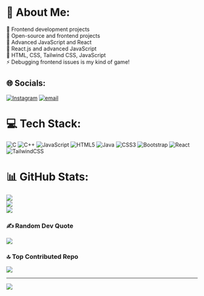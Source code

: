 # 💫 About Me:
🔭 Frontend development projects<br>👯 Open-source and frontend projects<br>🤝 Advanced JavaScript and React<br>🌱 React.js and advanced JavaScript<br>💬 HTML, CSS, Tailwind CSS, JavaScript<br>⚡ Debugging frontend issues is my kind of game!


## 🌐 Socials:
[![Instagram](https://img.shields.io/badge/Instagram-%23E4405F.svg?logo=Instagram&logoColor=white)](https://instagram.com/sahil_rajput.74)  [![email](https://img.shields.io/badge/Email-D14836?logo=gmail&logoColor=white)](mailto:karanrajput4580@gmail.com) 

# 💻 Tech Stack:
![C](https://img.shields.io/badge/c-%2300599C.svg?style=for-the-badge&logo=c&logoColor=white) ![C++](https://img.shields.io/badge/c++-%2300599C.svg?style=for-the-badge&logo=c%2B%2B&logoColor=white) ![JavaScript](https://img.shields.io/badge/javascript-%23323330.svg?style=for-the-badge&logo=javascript&logoColor=%23F7DF1E) ![HTML5](https://img.shields.io/badge/html5-%23E34F26.svg?style=for-the-badge&logo=html5&logoColor=white) ![Java](https://img.shields.io/badge/java-%23ED8B00.svg?style=for-the-badge&logo=openjdk&logoColor=white) ![CSS3](https://img.shields.io/badge/css3-%231572B6.svg?style=for-the-badge&logo=css3&logoColor=white) ![Bootstrap](https://img.shields.io/badge/bootstrap-%238511FA.svg?style=for-the-badge&logo=bootstrap&logoColor=white) ![React](https://img.shields.io/badge/react-%2320232a.svg?style=for-the-badge&logo=react&logoColor=%2361DAFB) ![TailwindCSS](https://img.shields.io/badge/tailwindcss-%2338B2AC.svg?style=for-the-badge&logo=tailwind-css&logoColor=white)
# 📊 GitHub Stats:
![](https://github-readme-stats.vercel.app/api?username=SahilRajput47&theme=one_dark_pro&hide_border=false&include_all_commits=true&count_private=true)<br/>
![](https://github-readme-streak-stats.herokuapp.com/?user=SahilRajput47&theme=one_dark_pro&hide_border=false)<br/>
![](https://github-readme-stats.vercel.app/api/top-langs/?username=SahilRajput47&theme=one_dark_pro&hide_border=false&include_all_commits=true&count_private=true&layout=compact)

### ✍️ Random Dev Quote
![](https://quotes-github-readme.vercel.app/api?type=horizontal&theme=radical)

### 🔝 Top Contributed Repo
![](https://github-contributor-stats.vercel.app/api?username=SahilRajput47&limit=5&theme=one_dark_pro&combine_all_yearly_contributions=true)

---
[![](https://visitcount.itsvg.in/api?id=SahilRajput47&icon=0&color=0)](https://visitcount.itsvg.in)

<!-- Proudly created with GPRM ( https://gprm.itsvg.in ) -->
